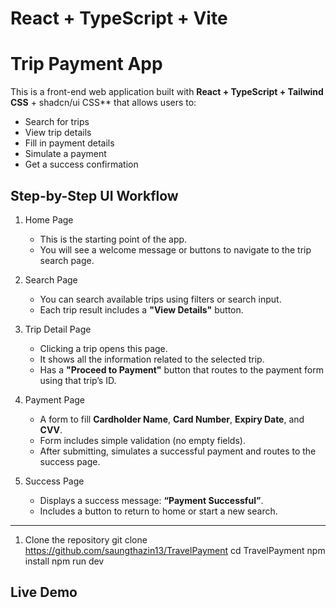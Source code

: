 # React + TypeScript + Vite
# Trip Payment App
This is a front-end web application built with **React + TypeScript + Tailwind CSS** + shadcn/ui CSS**  that allows users to:

- Search for trips
- View trip details
- Fill in payment details
- Simulate a payment
- Get a success confirmation



## Step-by-Step UI Workflow

1. Home Page
   - This is the starting point of the app.
   - You will see a welcome message or buttons to navigate to the trip search page.

2. Search Page 
   - You can search available trips using filters or search input.
   - Each trip result includes a **"View Details"** button.

3. Trip Detail Page 
   - Clicking a trip opens this page.
   - It shows all the information related to the selected trip.
   - Has a **"Proceed to Payment"** button that routes to the payment form using that trip’s ID.

4. Payment Page
   - A form to fill **Cardholder Name**, **Card Number**, **Expiry Date**, and **CVV**.
   - Form includes simple validation (no empty fields).
   - After submitting, simulates a successful payment and routes to the success page.

5. Success Page
   - Displays a success message: **“Payment Successful”**.
   - Includes a button to return to home or start a new search.

---
1. Clone the repository
git clone https://github.com/saungthazin13/TravelPayment
cd TravelPayment
npm install
npm run dev

## Live Demo


